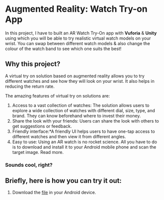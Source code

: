 # Augmented Reality: Watch Try-on App

In this project, I have to built an AR Watch Try-On app with **Vuforia** & **Unity** using which you will be able to try realistic virtual watch models on your wrist. You can swap between different watch models & also change the colour of the  watch band to see which one suits the best!

## Why this project?

A virtual try on solution based on augmented reality allows you to try different watches and see how they will look on your wrist. It also helps in reducing the return rate.

The amazing features of virtual try on solutions are:

1. Access to a vast collection of watches: The solution allows users to explore a wide collection of watches with different dial, size, type, and brand. They can know beforehand where to invest their money.
2. Share the look with your friends: Users can share the look with others to get suggestions or feedback.
3. Friendly interface:*A friendly UI helps users to have one-tap access to different watches and then view it from different angles.
4. Easy to use: Using an AR watch is no rocket science. All you have to do is to download and install it to your Android mobile phone and scan the target image. Read more.

### Sounds cool, right? 

## Briefly, here is how you can try it out:

1. Download the [file](Watch%20Try%20On%20App.sln.apk) in your Android device.